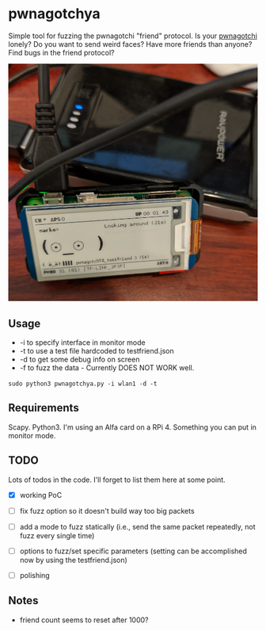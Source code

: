 # pwnagotchya
Simple tool for fuzzing the pwnagotchi "friend" protocol. Is your [pwnagotchi](https://github.com/evilsocket/pwnagotchi/) lonely? Do you want to send weird faces? Have more friends than anyone? Find bugs in the friend protocol?

![It's Alive!](testfriend.png)

## Usage
* -i to specify interface in monitor mode
* -t to use a test file hardcoded to testfriend.json
* -d to get some debug info on screen
* -f to fuzz the data - Currently DOES NOT WORK well.

`sudo python3 pwnagotchya.py -i wlan1 -d -t`

## Requirements
Scapy. Python3.
I'm using an Alfa card on a RPi 4. Something you can put in monitor mode.

## TODO
Lots of todos in the code. I'll forget to list them here at some point.
- [x] working PoC
- [ ] fix fuzz option so it doesn't build way too big packets
- [ ] add a mode to fuzz statically (i.e., send the same packet repeatedly, not fuzz every single time)
- [ ] options to fuzz/set specific parameters (setting can be accomplished now by using the testfriend.json)
- [ ] polishing


## Notes
- friend count seems to reset after 1000?

